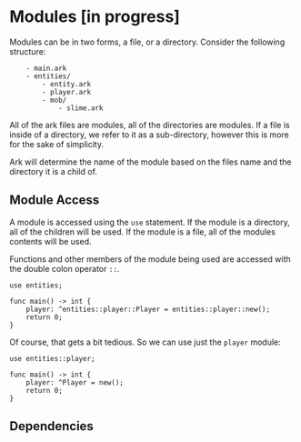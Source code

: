 # Modules [in progress]
Modules can be in two forms, a file, or a directory. Consider the
following structure:

```
    - main.ark
    - entities/
        - entity.ark
        - player.ark
        - mob/
            - slime.ark
```

All of the ark files are modules, all of the directories are modules. If a file
is inside of a directory, we refer to it as a sub-directory, however this is more
for the sake of simplicity.

Ark will determine the name of the module based on the files name and the directory
it is a child of.

## Module Access
A module is accessed using the `use` statement. If the module is a directory,
all of the children will be used. If the module is a file, all of the modules
contents will be used.

Functions and other members of the module being used are accessed with the 
double colon operator `::`.

```
use entities;

func main() -> int {
    player: ^entities::player::Player = entities::player::new();
    return 0;
}
```

Of course, that gets a bit tedious. So we can use just the `player` module:

```
use entities::player;

func main() -> int {
    player: ^Player = new();
    return 0;
}
```

## Dependencies
